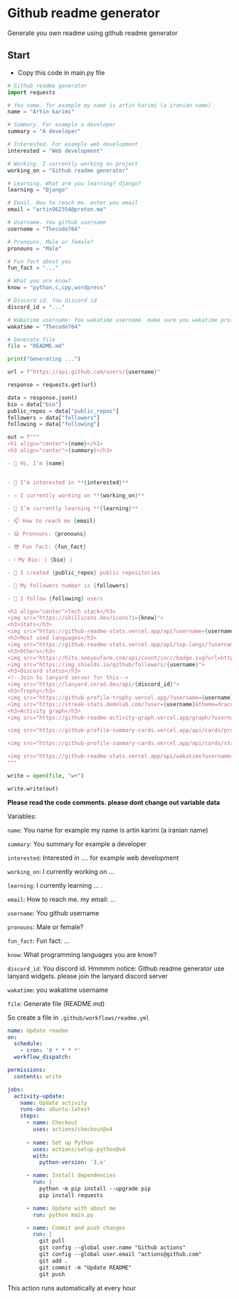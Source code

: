 # Github readme generator
Generate you own readme using github readme generator
## Start
- Copy this code in main.py file
```python
# Github readme generator
import requests

# You name. for example my name is artin karimi (a iranian name)
name = "Artin karimi"

# Summary. For example a developer
summary = "A developer"

# Interested. For example web development
interested = "Web development"

# Working. I currently working on project
working_on = "Github readme generator"

# Learning. What are you learning? django?
learning = "Django"

# Email. How to reach me. enter you email
email = "artin962354@proton.me"

# Username. You github username
username = "Thecode764"

# Pronouns. Male or female?
pronouns = "Male"

# Fun fact about you
fun_fact = "..."

# What you are know?
know = "python,c,cpp,wordpress"

# Discord id. You discord id
discord_id = "..."

# Wakatime username: You wakatime username. make sure you wakatime profile is public
wakatime = "Thecode764"

# Generate file
file = "README.md"

print("Generating ...")

url = f"https://api.github.com/users/{username}"

response = requests.get(url)

data = response.json()
bio = data["bio"]
public_repos = data["public_repos"]
followers = data["followers"]
following = data["following"]

out = f"""
<h1 align="center">{name}</h1>
<h3 align="center">{summary}</h3>

- 👋 Hi, I’m {name}


- 👀 I’m interested in **{interested}**

- ♾ I currently working on **{working_on}**

- 🌱 I’m currently learning **{learning}**

- 📫 How to reach me {email}

- 😄 Pronouns: {pronouns}

- 😎 Fun fact: {fun_fact}

- ℹ️ My Bio: | {bio} |

- 📂 I created {public_repos} public repositories

- 👤 My followers number is {followers}

- 👤 I follow {following} users

<h3 align="center">Tech stack</h3>
<img src="https://skillicons.dev/icons?i={know}">
<h3>Stats</h3>
<img src="https://github-readme-stats.vercel.app/api?username={username}&show_icons=true&theme=dracula">
<h3>Most used languages</h3>
<img src="https://github-readme-stats.vercel.app/api/top-langs/?username={username}&theme=dracula&langs_count=300">
<h3>Others</h3>
<img src="https://hits.seeyoufarm.com/api/count/incr/badge.svg?url=https%3A%2F%2Fgithub.com%2F{username}%2F&count_bg=%23000&title_bg=%23171717&icon=github.svg&icon_color=%23FFFFFF&title=Visits&edge_flat=false">
<img src="https://img.shields.io/github/followers/{username}">
<h3>Discord status</h3>
<!--Join to lanyard server for this-->
<img src="https://lanyard.cnrad.dev/api/{discord_id}">
<h3>Trophy</h3>
<img src="https://github-profile-trophy.vercel.app/?username={username}&theme=dracula">
<img src="https://streak-stats.demolab.com/?user={username}&theme=dracula">
<h3>Activity graph</h3>
<img src="https://github-readme-activity-graph.vercel.app/graph/?username={username}&bg_color=000&color=fff&line=00E676&point=fff&hide_border=true">

<img src="https://github-profile-summary-cards.vercel.app/api/cards/profile-details?username={username}&theme=dark">

<img src="https://github-profile-summary-cards.vercel.app/api/cards/stats?username={username}&theme=dark">

<img src="https://github-readme-stats.vercel.app/api/wakatime?username={username}&theme=dracula">
"""

write = open(file, "w+")

write.write(out)
```
**Please read the code comments. please dont change out variable data**

Variables:

`name`: You name for example my name is artin karimi (a iranian name)

`summary`: You summary for example a developer

`interested`: Interested in .... for example web development

`working_on`: I currently working on ...

`learning`: I currently learning ... .

`email`: How to reach me. my email: ...

`username`: You github username

`pronouns`: Male or female?

`fun_fact`: Fun fact: ...

`know`: What programming languages you are know?

`discord_id`: You discord id. Hmmmm notice: Github readme generator use lanyard widgets. please join the lanyard discord server

`wakatime`: you wakatime username

`file`: Generate file (README.md)

So create a file in `.github/workflows/readme.yml`
```yaml
name: Update readme
on:
  schedule: 
    - cron: '0 * * * *'
  workflow_dispatch:

permissions:
  contents: write

jobs:
  activity-update:
    name: Update activity
    runs-on: ubuntu-latest
    steps:
      - name: Checkout
        uses: actions/checkout@v4
      
      - name: Set up Python
        uses: actions/setup-python@v4
        with:
          python-version: '3.x'

      - name: Install dependencies
        run: |
          python -m pip install --upgrade pip
          pip install requests

      - name: Update with about me
        run: python main.py

      - name: Commit and push changes
        run: |
          git pull
          git config --global user.name "Github actions"
          git config --global user.email "actions@github.com"
          git add .
          git commit -m "Update README"
          git push
```

This action runs automatically at every hour
